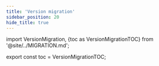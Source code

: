 ```yaml
---
title: 'Version migration'
sidebar_position: 20
hide_title: true
---
```


import VersionMigration, {toc as VersionMigrationTOC} from '@site/../MIGRATION.md';

<VersionMigration />

export const toc = VersionMigrationTOC;
